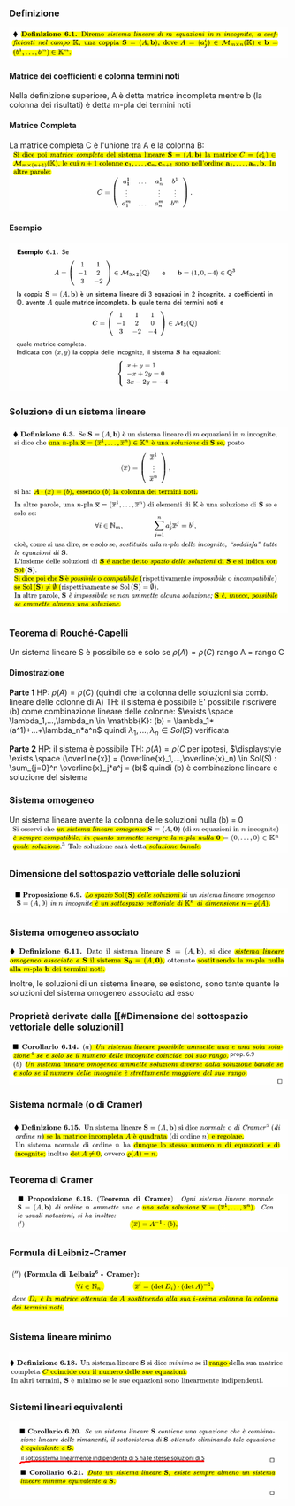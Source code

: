 ### Definizione
![placeholder](./imgs/Pasted_image_20231019154601.png)

#### Matrice dei coefficienti e colonna termini noti
Nella definizione superiore, A è detta matrice incompleta mentre b (la colonna dei risultati) è detta m-pla dei termini noti

#### Matrice Completa
La matrice completa C è l'unione tra A e la colonna B:
![placeholder](./imgs/Pasted_image_20231019154738.png)

#### Esempio
![placeholder](./imgs/Pasted_image_20231019154758.png)

### Soluzione di un sistema lineare
![placeholder](./imgs/Pasted_image_20231019154921.png)

### Teorema di Rouché-Capelli
Un sistema lineare S è possibile se e solo se $\rho(A) = \rho(C)$ rango A = rango C
#### Dimostrazione

**Parte 1**
HP: $\rho(A) = \rho(C)$ (quindi che la colonna delle soluzioni sia comb. lineare delle colonne di A)
TH: il sistema è possibile
E' possibile riscrivere (b) come combinazione lineare delle colonne:
$\exists \space \lambda_1,...,\lambda_n \in \mathbb{K}: (b) = \lambda_1*(a^1)+...+\lambda_n*a^n$
quindi
$\lambda_1,...,\lambda_n \in Sol(S)$ verificata

**Parte 2**
HP: il sistema è possibile
TH: $\rho(A) = \rho(C$
per ipotesi, $\displaystyle \exists \space (\overline{x}) = (\overline{x}_1,...,\overline{x}_n) \in Sol(S) : \sum_{j=0}^n \overline{x}_j*a^j = (b)$
quindi (b) è combinazione lineare e soluzione del sistema

### Sistema omogeneo
Un sistema lineare avente la colonna delle soluzioni nulla (b) = 0
![placeholder](./imgs/Pasted_image_20231019160825.png)

### Dimensione del sottospazio vettoriale delle soluzioni
![placeholder](./imgs/Pasted_image_20231019160836.png)

### Sistema omogeneo associato
![placeholder](./imgs/Pasted_image_20231019160910.png)
Inoltre, le soluzioni di un sistema lineare, se esistono, sono tante quante le soluzioni del sistema omogeneo associato ad esso

### Proprietà derivate dalla [[#Dimensione del sottospazio vettoriale delle soluzioni]]
![placeholder](./imgs/Pasted_image_20231019160941.png)

### Sistema normale (o di Cramer)
![placeholder](./imgs/Pasted_image_20231022105128.png)

### Teorema di Cramer
![placeholder](./imgs/Pasted_image_20231022105141.png)

### Formula di Leibniz-Cramer
![placeholder](./imgs/Pasted_image_20231022105205.png)

### Sistema lineare minimo
![placeholder](./imgs/Pasted_image_20231022105659.png)

### Sistemi lineari equivalenti
![placeholder](./imgs/Pasted_image_20231022105635.png)